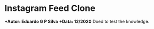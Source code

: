 # Instagram Feed Clone
**+Autor: Eduardo G P Silva**
**+Data: 12/2020**
Doed to test the knowledge.
